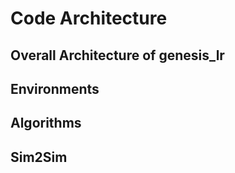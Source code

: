 # Code Architecture

## Overall Architecture of genesis_lr

## Environments

## Algorithms

## Sim2Sim

